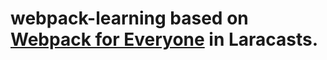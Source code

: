 # webpack-learning based on [Webpack for Everyone](https://laracasts.com/series/webpack-for-everyone) in Laracasts.